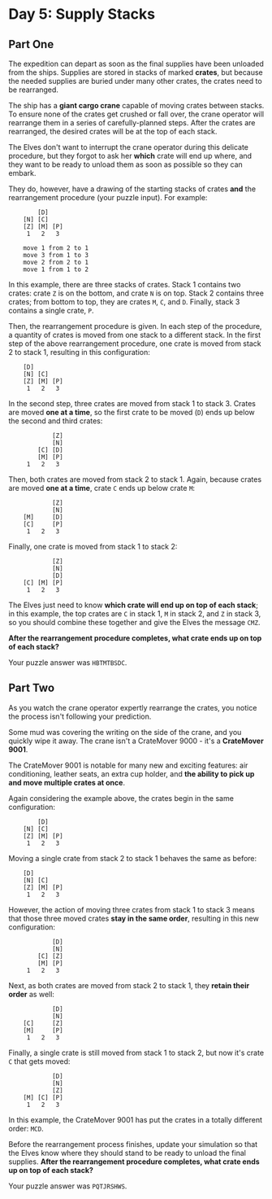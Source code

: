 # Day 5: Supply Stacks

## Part One

The expedition can depart as soon as the final supplies have been
unloaded from the ships. Supplies are stored in stacks of marked
**crates**, but because the needed supplies are buried under many other
crates, the crates need to be rearranged.

The ship has a **giant cargo crane** capable of moving crates between
stacks. To ensure none of the crates get crushed or fall over, the crane
operator will rearrange them in a series of carefully-planned steps.
After the crates are rearranged, the desired crates will be at the top
of each stack.

The Elves don't want to interrupt the crane operator during this
delicate procedure, but they forgot to ask her **which** crate will end up
where, and they want to be ready to unload them as soon as possible so
they can embark.

They do, however, have a drawing of the starting stacks of crates **and**
the rearrangement procedure (your puzzle input). For example:

```
        [D]    
    [N] [C]    
    [Z] [M] [P]
     1   2   3 

    move 1 from 2 to 1
    move 3 from 1 to 3
    move 2 from 2 to 1
    move 1 from 1 to 2
```

In this example, there are three stacks of crates. Stack 1 contains two
crates: crate `Z` is on the bottom, and crate `N` is on top. Stack 2
contains three crates; from bottom to top, they are crates `M`, `C`, and
`D`. Finally, stack 3 contains a single crate, `P`.

Then, the rearrangement procedure is given. In each step of the
procedure, a quantity of crates is moved from one stack to a different
stack. In the first step of the above rearrangement procedure, one crate
is moved from stack 2 to stack 1, resulting in this configuration:

```
    [D]        
    [N] [C]    
    [Z] [M] [P]
     1   2   3 
```

In the second step, three crates are moved from stack 1 to stack 3.
Crates are moved **one at a time**, so the first crate to be moved (`D`)
ends up below the second and third crates:

```
            [Z]
            [N]
        [C] [D]
        [M] [P]
     1   2   3
```

Then, both crates are moved from stack 2 to stack 1. Again, because
crates are moved **one at a time**, crate `C` ends up below crate `M`:

```
            [Z]
            [N]
    [M]     [D]
    [C]     [P]
     1   2   3
```

Finally, one crate is moved from stack 1 to stack 2:

```
            [Z]
            [N]
            [D]
    [C] [M] [P]
     1   2   3
```

The Elves just need to know **which crate will end up on top of each
stack**; in this example, the top crates are `C` in stack 1, `M` in stack
2, and `Z` in stack 3, so you should combine these together and give the
Elves the message `CMZ`.

**After the rearrangement procedure completes, what crate ends up on top
of each stack?**

Your puzzle answer was `HBTMTBSDC`.

## Part Two

As you watch the crane operator expertly rearrange the crates, you
notice the process isn't following your prediction.

Some mud was covering the writing on the side of the crane, and you
quickly wipe it away. The crane isn't a CrateMover 9000 - it's a
**CrateMover 9001**.

The CrateMover 9001 is notable for many new and exciting features: air
conditioning, leather seats, an extra cup holder, and **the ability to
pick up and move multiple crates at once**.

Again considering the example above, the crates begin in the same
configuration:

```
        [D]    
    [N] [C]    
    [Z] [M] [P]
     1   2   3 
```

Moving a single crate from stack 2 to stack 1 behaves the same as
before:

```
    [D]        
    [N] [C]    
    [Z] [M] [P]
     1   2   3 
```

However, the action of moving three crates from stack 1 to stack 3 means
that those three moved crates **stay in the same order**, resulting in
this new configuration:

```
            [D]
            [N]
        [C] [Z]
        [M] [P]
     1   2   3
```

Next, as both crates are moved from stack 2 to stack 1, they **retain
their order** as well:

```
            [D]
            [N]
    [C]     [Z]
    [M]     [P]
     1   2   3
```

Finally, a single crate is still moved from stack 1 to stack 2, but now
it's crate `C` that gets moved:

```
            [D]
            [N]
            [Z]
    [M] [C] [P]
     1   2   3
```

In this example, the CrateMover 9001 has put the crates in a totally
different order: `MCD`.

Before the rearrangement process finishes, update your simulation so
that the Elves know where they should stand to be ready to unload the
final supplies. **After the rearrangement procedure completes, what crate
ends up on top of each stack?**

Your puzzle answer was `PQTJRSHWS`.
